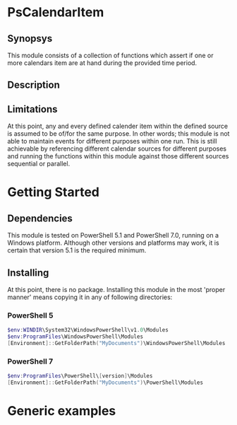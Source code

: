 # PsCalendarItem
## Synopsys

This module consists of a collection of functions which assert if one or more calendars item are at hand during the provided time period.  

## Description

## Limitations 

At this point, any and every defined calender item within the defined source is assumed to be of/for the same purpose. In other words; this module is not able to maintain events for different purposes within one run. This is still achievable by referencing different calendar sources for different purposes and running the functions within this module against those different sources sequential or parallel.


# Getting Started

## Dependencies

This module is tested on PowerShell 5.1 and PowerShell 7.0, running on a Windows platform. Although other versions and platforms may work, it is certain that version 5.1 is the required minimum.

## Installing

At this point, there is no package. Installing this module in the most 'proper manner' means copying it in any of following directories:

### PowerShell 5

```PowerShell
$env:WINDIR\System32\WindowsPowerShell\v1.0\Modules
$env:ProgramFiles\WindowsPowerShell\Modules
[Environment]::GetFolderPath("MyDocuments")\WindowsPowerShell\Modules
```

### PowerShell 7

```PowerShell
$env:ProgramFiles\PowerShell\[version]\Modules
[Environment]::GetFolderPath("MyDocuments")\PowerShell\Modules
```
# Generic examples

